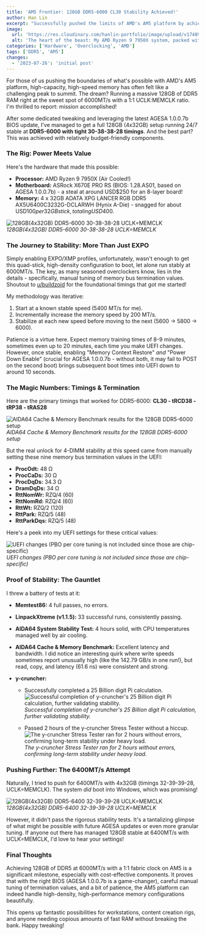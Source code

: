 ```yaml
---
title: 'AM5 Frontier: 128GB DDR5-6000 CL30 Stability Achieved!'
author: Han Lin
excerpt: "Successfully pushed the limits of AMD's AM5 platform by achieving 24/7 stability with 128GB of DDR5 RAM at the coveted 6000MT/s sweet spot."
image:
  url: 'https://res.cloudinary.com/hanlin-portfolio/image/upload/v1748982006/am5-128gb-ddr5-6000-xpg-lancer-ram-cpu-cooler-installed_fcccen.webp'
  alt: 'The heart of the beast: My AMD Ryzen 9 7950X system, packed with 128GB of ADATA XPG LANCER DDR5 RAM.'
categories: ['Hardware', 'Overclocking', 'AMD']
tags: ['DDR5', 'AM5']
changes:
  - '2023-07-26': 'initial post'
---
```


For those of us pushing the boundaries of what's possible with AMD's AM5 platform, high-capacity, high-speed memory has often felt like a challenging peak to summit. The dream? Running a massive 128GB of DDR5 RAM right at the sweet spot of 6000MT/s with a 1:1 UCLK:MEMCLK ratio. I'm thrilled to report: mission accomplished!

After some dedicated tweaking and leveraging the latest AGESA 1.0.0.7b BIOS update, I've managed to get a full 128GB (4x32GB) setup running 24/7 stable at **DDR5-6000 with tight 30-38-38-28 timings**. And the best part? This was achieved with relatively budget-friendly components.

### The Rig: Power Meets Value

Here's the hardware that made this possible:

- **Processor:** AMD Ryzen 9 7950X (Air Cooled!)
- **Motherboard:** ASRock X670E PRO RS (BIOS: 1.28.AS01, based on AGESA 1.0.0.7b) - a steal at around USD$250 for an 8-layer board!
- **Memory:** 4 x 32GB ADATA XPG LANCER RGB DDR5 AX5U6400C3232G-DCLARWH (Hynix A-Die) - snagged for about USD$100 per 32GB stick, totaling USD$400.

![128GB(4x32GB) DDR5-6000 30-38-38-28 UCLK=MEMCLK](https://res.cloudinary.com/hanlin-portfolio/image/upload/v1748982006/am5-128gb-ddr5-6000-system-info-stability-test-linpack_tbsrby.jpg)_128GB(4x32GB) DDR5-6000 30-38-38-28 UCLK=MEMCLK_

### The Journey to Stability: More Than Just EXPO

Simply enabling EXPO/XMP profiles, unfortunately, wasn't enough to get this quad-stick, high-density configuration to boot, let alone run stably at 6000MT/s. The key, as many seasoned overclockers know, lies in the details - specifically, manual tuning of memory bus termination values. Shoutout to [u/buildzoid](https://www.reddit.com/user/buildzoid/) for the foundational timings that got me started!

My methodology was iterative:

1.  Start at a known stable speed (5400 MT/s for me).
2.  Incrementally increase the memory speed by 200 MT/s.
3.  Stabilize at each new speed before moving to the next (5600 -> 5800 -> 6000).

Patience is a virtue here. Expect memory training times of 8-9 minutes, sometimes even up to 20 minutes, each time you make UEFI changes. However, once stable, enabling "Memory Context Restore" _and_ "Power Down Enable" (crucial for AGESA 1.0.0.7b - without both, it may fail to POST on the second boot) brings subsequent boot times into UEFI down to around 10 seconds.

### The Magic Numbers: Timings & Termination

Here are the primary timings that worked for DDR5-6000: **CL30 - tRCD38 - tRP38 - tRAS28**

![AIDA64 Cache & Memory Benchmark results for the 128GB DDR5-6000 setup](https://res.cloudinary.com/hanlin-portfolio/image/upload/v1748982005/am5-128gb-ddr5-6000-aida64-cache-memory-benchmark-6000mtps_my6drt.png)_AIDA64 Cache & Memory Benchmark results for the 128GB DDR5-6000 setup_

But the real unlock for 4-DIMM stability at this speed came from manually setting these nine memory bus termination values in the UEFI:

- **ProcOdt:** 48 Ω
- **ProcCaDs:** 30 Ω
- **ProcDqDs:** 34.3 Ω
- **DramDqDs:** 34 Ω
- **RttNomWr:** RZQ/4 (60)
- **RttNomRd:** RZQ/4 (60)
- **RttWt:** RZQ/2 (120)
- **RttPark:** RZQ/5 (48)
- **RttParkDqs:** RZQ/5 (48)

Here's a peek into my UEFI settings for these critical values:

![UEFI changes (PBO per core tuning is not included since those are chip-specific)](https://res.cloudinary.com/hanlin-portfolio/image/upload/v1748982005/am5-128gb-ddr5-6000-bios-oc-tweaker-dram-timings_iaant4.png)_UEFI changes (PBO per core tuning is not included since those are chip-specific)_

### Proof of Stability: The Gauntlet

I threw a battery of tests at it:

- **Memtest86:** 4 full passes, no errors.
- **LinpackXtreme (v1.1.5):** 33 successful runs, consistently passing.
- **AIDA64 System Stability Test:** 4 hours solid, with CPU temperatures managed well by air cooling.
- **AIDA64 Cache & Memory Benchmark:** Excellent latency and bandwidth. I did notice an interesting quirk where write speeds sometimes report unusually high (like the 142.79 GB/s in one run!), but read, copy, and latency (61.6 ns) were consistent and strong.
- **y-cruncher:**

  - Successfully completed a 25 Billion digit Pi calculation.
    ![Successful completion of y-cruncher's 25 Billion digit Pi calculation, further validating stability.](https://res.cloudinary.com/hanlin-portfolio/image/upload/v1748982005/am5-128gb-ddr5-6000-y-cruncher-pi-25b-benchmark_juatv0.png)_Successful completion of y-cruncher's 25 Billion digit Pi calculation, further validating stability._

  - Passed 2 hours of the y-cruncher Stress Tester without a hiccup.
    ![The y-cruncher Stress Tester ran for 2 hours without errors, confirming long-term stability under heavy load.](https://res.cloudinary.com/hanlin-portfolio/image/upload/v1748982005/am5-128gb-ddr5-6000-y-cruncher-component-stress-test_wpzqct.webp)_The y-cruncher Stress Tester ran for 2 hours without errors, confirming long-term stability under heavy load._

### Pushing Further: The 6400MT/s Attempt

Naturally, I tried to push for 6400MT/s with 4x32GB (timings 32-39-39-28, UCLK=MEMCLK). The system _did_ boot into Windows, which was promising!

![128GB(4x32GB) DDR5-6400 32-39-39-28 UCLK=MEMCLK](https://res.cloudinary.com/hanlin-portfolio/image/upload/v1748982005/am5-128gb-ddr5-6000-zentimings-aida64-benchmark-6400mtps-profile_e4rt1q.webp)_128GB(4x32GB) DDR5-6400 32-39-39-28 UCLK=MEMCLK_

However, it didn't pass the rigorous stability tests. It's a tantalizing glimpse of what might be possible with future AGESA updates or even more granular tuning. If anyone out there has managed 128GB stable at 6400MT/s with UCLK=MEMCLK, I'd love to hear your settings!

### Final Thoughts

Achieving 128GB of DDR5 at 6000MT/s with a 1:1 fabric clock on AM5 is a significant milestone, especially with cost-effective components. It proves that with the right BIOS (AGESA 1.0.0.7b is a game-changer), careful manual tuning of termination values, and a bit of patience, the AM5 platform can indeed handle high-density, high-performance memory configurations beautifully.

This opens up fantastic possibilities for workstations, content creation rigs, and anyone needing copious amounts of fast RAM without breaking the bank. Happy tweaking!
